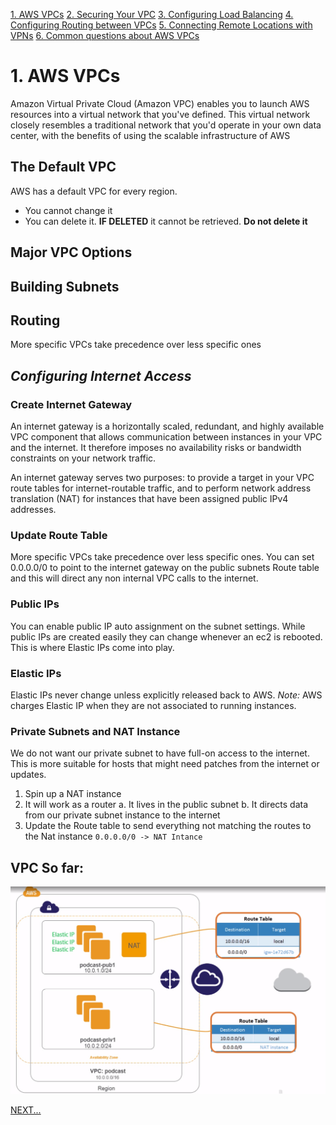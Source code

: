 [1. AWS VPCs](aws_vpc.md)
[2. Securing Your VPC](aws_vpc_security.md)
[3. Configuring Load Balancing](aws_vpc_load_balancing.md)
[4. Configuring Routing between VPCs](aws_vpc_peering.md)
[5. Connecting Remote Locations with VPNs](aws_vpc_vpn.md)
[6. Common questions about AWS VPCs](aws_vpc_qa.md)


# 1. AWS VPCs

Amazon Virtual Private Cloud (Amazon VPC) enables you to launch AWS resources into a virtual network that you've defined. This virtual network closely resembles a traditional network that you'd operate in your own data center, with the benefits of using the scalable infrastructure of AWS

## The Default VPC
AWS has a default VPC for every region.
- You cannot change it
- You can delete it. **IF DELETED** it cannot be retrieved. **Do not delete it**

## Major VPC Options

## Building Subnets

## Routing
More specific VPCs take precedence over less specific ones



## *Configuring Internet Access*

### Create Internet Gateway
An internet gateway is a horizontally scaled, redundant, and highly available VPC component that allows communication between instances in your VPC and the internet. It therefore imposes no availability risks or bandwidth constraints on your network traffic.

An internet gateway serves two purposes: to provide a target in your VPC route tables for internet-routable traffic, and to perform network address translation (NAT) for instances that have been assigned public IPv4 addresses.

### Update Route Table
More specific VPCs take precedence over less specific ones. You can set 0.0.0.0/0 to point to the internet gateway on the public subnets Route table and this will direct any non internal VPC calls to the internet.

### Public IPs
You can enable public IP auto assignment on the subnet settings. While public IPs are created easily they can change whenever an ec2 is rebooted. This is where Elastic IPs come into play.

### Elastic IPs
Elastic IPs never change unless explicitly released back to AWS. *Note:* AWS charges Elastic IP when they are not associated to running instances.

### Private Subnets and NAT Instance
We do not want our private subnet to have full-on access to the internet.
This is more suitable for hosts that might need patches from the internet or updates.
1. Spin up a NAT instance
1. It will work as a router
    a. It lives in the public subnet
    b. It directs data from our private subnet instance to the internet
1. Update the Route table to send everything not matching the routes to the Nat instance `0.0.0.0/0 -> NAT Intance`

## VPC So far:
![VPC Diagram](vpc.png?raw=true "VPC")

[NEXT...](aws_vpc_security.md)